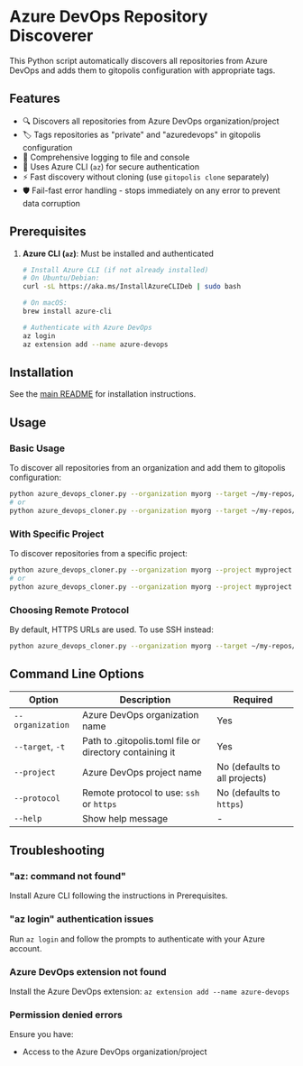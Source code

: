 # Azure DevOps Repository Discoverer

This Python script automatically discovers all repositories from Azure DevOps and adds them to gitopolis configuration with appropriate tags.

## Features

- 🔍 Discovers all repositories from Azure DevOps organization/project
- 🏷️ Tags repositories as "private" and "azuredevops" in gitopolis configuration
- 📝 Comprehensive logging to file and console
- 🚀 Uses Azure CLI (`az`) for secure authentication
- ⚡ Fast discovery without cloning (use `gitopolis clone` separately)
- 🛡️ Fail-fast error handling - stops immediately on any error to prevent data corruption

## Prerequisites

1. **Azure CLI (`az`)**: Must be installed and authenticated
   ```bash
   # Install Azure CLI (if not already installed)
   # On Ubuntu/Debian:
   curl -sL https://aka.ms/InstallAzureCLIDeb | sudo bash

   # On macOS:
   brew install azure-cli

   # Authenticate with Azure DevOps
   az login
   az extension add --name azure-devops
   ```

## Installation

See the [main README](../README.md) for installation instructions.

## Usage

### Basic Usage

To discover all repositories from an organization and add them to gitopolis configuration:

```bash
python azure_devops_cloner.py --organization myorg --target ~/my-repos/
# or
python azure_devops_cloner.py --organization myorg --target ~/my-repos/.gitopolis.toml
```

### With Specific Project

To discover repositories from a specific project:

```bash
python azure_devops_cloner.py --organization myorg --project myproject --target ~/my-repos/
# or
python azure_devops_cloner.py --organization myorg --project myproject --target ~/my-repos/.gitopolis.toml
```

### Choosing Remote Protocol

By default, HTTPS URLs are used. To use SSH instead:

```bash
python azure_devops_cloner.py --organization myorg --target ~/my-repos/ --protocol ssh
```

## Command Line Options

| Option | Description | Required |
|--------|-------------|----------|
| `--organization` | Azure DevOps organization name | Yes |
| `--target`, `-t` | Path to .gitopolis.toml file or directory containing it | Yes |
| `--project` | Azure DevOps project name | No (defaults to all projects) |
| `--protocol` | Remote protocol to use: `ssh` or `https` | No (defaults to `https`) |
| `--help` | Show help message | - |

## Troubleshooting

### "az: command not found"
Install Azure CLI following the instructions in Prerequisites.

### "az login" authentication issues
Run `az login` and follow the prompts to authenticate with your Azure account.

### Azure DevOps extension not found
Install the Azure DevOps extension: `az extension add --name azure-devops`

### Permission denied errors
Ensure you have:
- Access to the Azure DevOps organization/project
